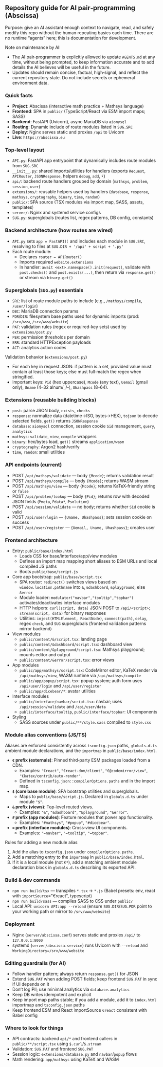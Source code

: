 ## Repository guide for AI pair‑programming (Abscissa)

Purpose: give an AI assistant enough context to navigate, read, and safely modify this repo without the human repeating basics each time. There are no runtime “agents” here; this is documentation for development.

Note on maintenance by AI
- The AI pair‑programmer is explicitly allowed to update `AGENTS.md` at any time, without being prompted, to keep information accurate and to add details the AI believes will be useful in the future.
- Updates should remain concise, factual, high‑signal, and reflect the current repository state. Do not include secrets or ephemeral environment data.

### Quick facts
- **Project**: Abscissa (interactive math practice + Mathsys language)
- **Frontend**: SPA in `public/` (TypeScript/React via ESM import maps; SASS)
- **Backend**: FastAPI (Uvicorn), async MariaDB via `aiomysql`
- **Routing**: Dynamic include of route modules listed in `SUG.SRC`
- **Deploy**: Nginx serves static and proxies `/api` to Uvicorn
- **Live**: `https://abscissa.eu`

### Top-level layout
- `API.py`: FastAPI app entrypoint that dynamically includes route modules from `SUG.SRC`
- `__init__.py`: shared imports/utilities for handlers (exports `Request`, `APIRouter`, `JSONResponse`, helpers `debug`, `add`, `º`)
- `api/`: backend route handlers grouped by domain (`mathsys`, `problem`, `session`, `user`)
- `extensions/`: reusable helpers used by handlers (`database`, `response`, `mathsys`, `cryptography`, `binary`, `time`, `random`)
- `public/`: SPA source (TSX modules via import map, SASS, assets, templates)
- `server/`: Nginx and systemd service configs
- `SUG.py`: superglobals (routes list, regex patterns, DB config, constants)

### Backend architecture (how routes are wired)
- `API.py` sets `app = FastAPI()` and includes each module in `SUG.SRC`, resolving to files at `SUG.DIR + '/api' + script + '.py'`
- Each route module:
  - Declares `router = APIRouter()`
  - Imports required `website.extensions`
  - In handler: `await <ext>.namespace().init(request)`, validate with `post.checks()` and `post.exists(...)`, then return via `response.get()` or stream via `binary.get()`

### Superglobals (`SUG.py`) essentials
- `SRC`: list of route module paths to include (e.g., `/mathsys/compile`, `/user/login`)
- `DBC`: MariaDB connection params
- `PDR`/`DIR`: filesystem base paths used for dynamic imports (prod: `/srv/www`, `/srv/www/website`)
- `PAT`: validation rules (regex or required-key sets) used by `extensions/post.py`
- `PER`: permission thresholds per domain
- `ERR`: standard HTTPException payloads
- `ACT`: analytics action codes

Validation behavior (`extensions/post.py`)
- For each key in request JSON: if pattern is a set, provided value must contain at least those keys; else must full‑match the regex when stringified.
- Important keys: `Pid` (hex uppercase), `Mcode` (any text), `Uemail` (gmail only), `Uname` (4–32 alnum/_/-), `Uhashpass` (8–64).

### Extensions (reusable building blocks)
- `post`: parse JSON body, `exists`, `checks`
- `response`: normalize data (datetime→ISO, bytes→HEX), `tojson` to decode selected fields, `get()` returns `JSONResponse`
- `database`: `aiomysql` connection, session cookie `Sid` management, `query`, `analytics`
- `mathsys`: `validate`, `view`, `compile` wrappers
- `binary`: hex/bytes load, `get()` streams `application/wasm`
- `cryptography`: Argon2 hash/verify
- `time`, `random`: small utilities

### API endpoints (current)
- POST `/api/mathsys/validate` — body `{Mcode}`; returns validation result
- POST `/api/mathsys/compile` — body `{Mcode}`; returns WASM stream
- POST `/api/mathsys/view` — body `{Mcode}`; returns KaTeX‑friendly string or `false`
- POST `/api/problem/lookup` — body `{Pid}`; returns row with decoded JSON fields (`Pmeta`, `Pdata*`, `Psolution`)
- POST `/api/session/validate` — no body; returns whether `Sid` cookie is valid
- POST `/api/user/login` — `{Uname, Uhashpass}`; sets session cookie on success
- POST `/api/user/register` — `{Uemail, Uname, Uhashpass}`; creates user

### Frontend architecture
- Entry: `public/base/index.html`
  - Loads CSS for base/interface/app/view modules
  - Defines an import map mapping short aliases to ESM URLs and local compiled JS paths
  - Boots `public/base/script.js`
- Core app bootstrap: `public/base/script.tsx`
  - SPA router: `redirect()` switches views based on `window.location.pathname` into `&`, `&dashboard`, `&playground`, else `&error`
  - Module loader: `modulator("navbar","tooltip","topbar")` activates/deactivates interface modules
  - HTTP helpers: `curl(script, data)` JSON POST to `/api/<script>`; `stream(script, data)` for binary responses
  - Utilities: `inject(HTMLElement, ReactNode)`, `connect(path)`, `delay`, regex `check`, and `SUG` superglobals (frontend validation patterns mirror backend)
- View modules
  - `public/content/&/script.tsx`: landing page
  - `public/content/&dashboard/script.tsx`: dashboard view
  - `public/content/&playground/script.tsx`: Mathsys playground; mounts editor and output
  - `public/content/&error/script.tsx`: error views
- App modules
  - `public/app/mathsys/script.tsx`: CodeMirror editor, KaTeX render via `/api/mathsys/view`, WASM runtime via `/api/mathsys/compile`
  - `public/app/popup/script.tsx`: popup system; auth form uses `/api/user/login` and `/api/user/register`
  - `public/app/dicebear/*`: avatar utilities
- Interface modules
  - `public/interface/navbar/script.tsx`: navbar; uses `/api/session/validate` and `/api/user/data`
  - `public/interface/tooltip`, `public/interface/topbar`: UI components
- Styling
  - SASS sources under `public/**/style.sass` compiled to `style.css`

### Module alias conventions (JS/TS)
Aliases are enforced consistently across `tsconfig.json` paths, `globals.d.ts` ambient module declarations, and the `importmap` in `public/base/index.html`.

- **`€` prefix (externals)**: Pinned third‑party ESM packages loaded from a CDN.
  - Examples: `"€react"`, `"€react-dom/client"`, `"€@codemirror/view"`, `"€katex/contrib/auto-render"`.
  - Defined in `tsconfig.json::compilerOptions.paths` and in the import map.
- **`$` (core base module)**: SPA bootstrap utilities and superglobals.
  - Maps to `public/base/script.js`. Declared in `globals.d.ts` under module `"$"`.
- **`&` prefix (views)**: Top‑level routed views.
  - Examples: `"&"`, `"&dashboard"`, `"&playground"`, `"&error"`.
- **`#` prefix (app modules)**: Feature modules that power app functionality.
  - Examples: `"#mathsys"`, `"#popup"`, `"#dicebear"`.
- **`=` prefix (interface modules)**: Cross‑view UI components.
  - Examples: `"=navbar"`, `"=tooltip"`, `"=topbar"`.

Rules for adding a new module alias
1. Add the alias to `tsconfig.json` under `compilerOptions.paths`.
2. Add a matching entry to the `importmap` in `public/base/index.html`.
3. If it is a local module (not `€*`), add a matching ambient module declaration block in `globals.d.ts` describing its exported API.

### Build & dev commands
- `npm run build/tsx` — transpiles `*.tsx` → `*.js` (Babel presets: env, react with `importSource`="€react", typescript)
- `npm run build/sass` — compiles SASS to CSS under `public/`
- Local API: `uvicorn API:app --reload` (ensure `SUG.DIR`/`SUG.PDR` point to your working path or mirror to `/srv/www/website`)

### Deployment
- Nginx (`server/abscissa.conf`) serves static and proxies `/api/` to `127.0.0.1:8000`
- systemd (`server/abscissa.service`) runs Uvicorn with `--reload` and `WorkingDirectory=/srv/www/website`

### Editing guardrails (for AI)
- Follow handler pattern; always return `response.get()` for JSON
- Extend `SUG.PAT` when adding POST fields; keep frontend `SUG.PAT` in sync if UI depends on it
- Don’t log PII; use minimal analytics via `database.analytics`
- Keep DB writes idempotent and explicit
- Keep import map paths stable; if you add a module, add it to `index.html` importmap and `tsconfig.json` paths
- Keep frontend ESM and React importSource `€react` consistent with Babel config

### Where to look for things
- API contracts: backend `api/*` and frontend callers in `public/**/script.tsx` using `$.curl`/`$.stream`
- Validation: `SUG.PAT` and frontend `SUG.PAT`
- Session logic: `extensions/database.py` and `navbar`/`popup` flows
- Math rendering: `app/mathsys` using KaTeX and WASM
